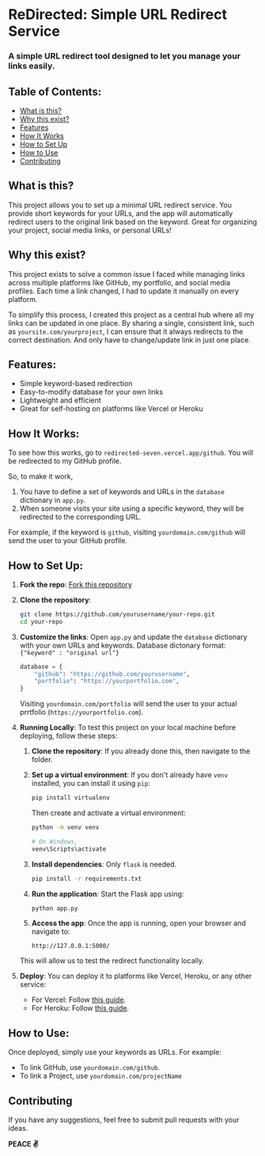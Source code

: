# ReDirected: Simple URL Redirect Service

### A simple URL redirect tool designed to let you manage your links easily.

## Table of Contents:

- [What is this?](#what-is-this)
- [Why this exist?](#why-this-exist)
- [Features](#features)
- [How It Works](#how-it-works)
- [How to Set Up](#how-to-set-up)
- [How to Use](#how-to-use)
- [Contributing](#contributing)


## What is this?

This project allows you to set up a minimal URL redirect service. You provide short keywords for your URLs, and the app will automatically redirect users to the original link based on the keyword. Great for organizing your project, social media links, or personal URLs!


## Why this exist?

This project exists to solve a common issue I faced while managing links across multiple platforms like GitHub, my portfolio, and social media profiles. Each time a link changed, I had to update it manually on every platform.

To simplify this process, I created this project as a central hub where all my links can be updated in one place. By sharing a single, consistent link, such as `yoursite.com/yourproject`, I can ensure that it always redirects to the correct destination. And only have to change/update link in just one place.


## Features:
- Simple keyword-based redirection
- Easy-to-modify database for your own links
- Lightweight and efficient
- Great for self-hosting on platforms like Vercel or Heroku


## How It Works:
To see how this works, go to `redirected-seven.vercel.app/github`. You will be redirected to my GitHub profile. 

So, to make it work, 
1. You have to define a set of keywords and URLs in the `database` dictionary in `app.py`.
2. When someone visits your site using a specific keyword, they will be redirected to the corresponding URL.

For example, if the keyword is `github`, visiting `yourdomain.com/github` will send the user to your GitHub profile.

## How to Set Up:

1. **Fork the repo**: [Fork this repository](https://github.com/your-repo-link)
2. **Clone the repository**:
    ```bash
    git clone https://github.com/yourusername/your-repo.git
    cd your-repo
    ```

3. **Customize the links**: Open `app.py` and update the `database` dictionary with your own URLs and keywords. Database dictonary format: `{"keyword" : "original url"}`
    ```python
    database = {
        "github": "https://github.com/yourusername",
        "portfolio": "https://yourportfolio.com",
    }
    ```
    Visiting `yourdomain.com/portfolio` will send the user to your actual prrtfolio (`https://yourportfolio.com`).

4. **Running Locally**: To test this project on your local machine before deploying, follow these steps:

    1. **Clone the repository**: If you already done this, then navigate to the folder. 

    2. **Set up a virtual environment**: If you don't already have `venv` installed, you can install it using `pip`:
        ```bash
        pip install virtualenv
        ```
        Then create and activate a virtual environment:
        ```bash
        python -m venv venv

        # On Windows,
        venv\Scripts\activate
        ```

    3. **Install dependencies**: Only `flask` is needed. 
        ```bash
        pip install -r requirements.txt
        ```

    4. **Run the application**: Start the Flask app using:
        ```bash
        python app.py
        ```

    5. **Access the app**: Once the app is running, open your browser and navigate to:
        ```
        http://127.0.0.1:5000/
        ```

    This will allow us to test the redirect functionality locally.

5. **Deploy**: You can deploy it to platforms like Vercel, Heroku, or any other service:
    - For Vercel: Follow [this guide](https://vercel.com/docs/cli).
    - For Heroku: Follow [this guide](https://devcenter.heroku.com/articles/getting-started-with-python).

## How to Use:

Once deployed, simply use your keywords as URLs. For example:
- To link GitHub, use `yourdomain.com/github`.
- To link a Project, use `yourdomain.com/projectName` 

## Contributing

If you have any suggestions, feel free to submit pull requests with your ideas.

**PEACE ✌️**
